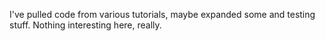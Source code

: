 I've pulled code from various tutorials, maybe expanded some and testing stuff. Nothing interesting here, really.
